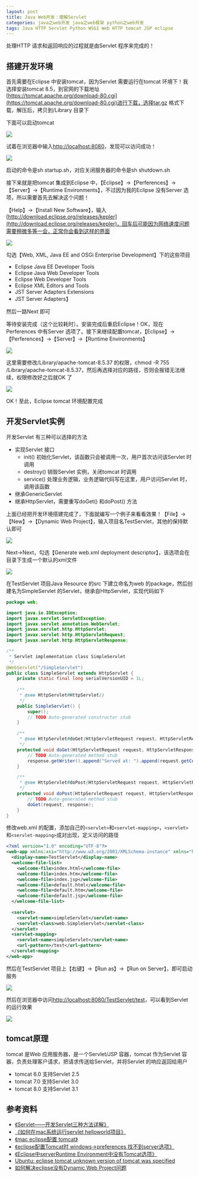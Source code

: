 ```yaml
---
layout: post
title: Java Web开发：理解Servlet
categories: java之web开发 java之web框架 python之web开发
tags: Java HTTP Servlet Python WSGI Web HTTP tomcat JSP eclipse 
---
```


处理HTTP 请求和返回响应的过程就是由Servlet 程序来完成的！

## 搭建开发环境

首先需要在Eclipse 中安装tomcat，因为Servlet 需要运行在tomcat 环境下！我选择安装tomcat 8.5，到官网的下载地址[https://tomcat.apache.org/download-80.cgi](https://tomcat.apache.org/download-80.cgi)进行下载，选择tar.gz 格式下载，解压后，拷贝到/Library 目录下

下面可以启动tomcat

![](../media/image/2019-01-05/01-01.png)

试着在浏览器中输入[http://localhost:8080](http://localhost:8080)，发现可以访问成功！

![](../media/image/2019-01-05/01-02.png)

启动的命令是sh startup.sh，对应关闭服务器的命令是sh shutdown.sh

接下来就是把tomcat 集成到Eclipse 中，【Eclipse】->【Perferences】->【Server】->【Runtime Environments】，不过因为我的Eclipse 没有Server 选项，所以需要首先去解决这个问题！

【Help】->【Install New Software】，输入[http://download.eclipse.org/releases/kepler](http://download.eclipse.org/releases/kepler)，回车后可能因为网络速度问题需要稍微多等一会，正常你会看到这样的界面

![](../media/image/2019-01-05/01-03.png)

勾选【Web, XML, Java EE and OSGi Enterprise Development】下的这些项目

* Eclipse Java EE Developer Tools
* Eclipse Java Web Developer Tools
* Eclipse Web Developer Tools
* Eclipse XML Editors and Tools
* JST Server Adapters Extensions
* JST Server Adapters】

然后一路Next 即可

等待安装完成（这个比较耗时）。安装完成后重启Eclipse！OK，现在Perferences 中有Server 选项了。接下来继续配置tomcat，【Eclipse】->【Perferences】->【Server】->【Runtime Environments】

![](../media/image/2019-01-05/01-04.png)

这里需要修改/Library/apache-tomcat-8.5.37 的权限，chmod -R 755 /Library/apache-tomcat-8.5.37，然后再选择对应的路径，否则会报错无法继续，权限修改好之后就OK 了

![](../media/image/2019-01-05/01-05.png)

OK！至此，Eclipse tomcat 环境配置完成

## 开发Servlet实例

开发Servlet 有三种可以选择的方法

* 实现Servlet 接口
    * init() 初始化Servlet，该函数只会被调用一次，用户首次访问该Servlet 时调用
    * destroy() 销毁Servlet 实例，关闭tomcat 时调用
    * service() 处理业务逻辑，业务逻辑代码写在这里，用户访问Servlet 时，调用该函数
* 继承GenericServlet
* 继承HttpServlet，需要重写doGet() 和doPost() 方法

上面已经把开发环境搭建完成了，下面就编写一个例子来看看效果！【File】->【New】->【Dynamic Web Project】，输入项目名TestServlet，其他的保持默认即可

![](../media/image/2019-01-05/01-06.png)

Next->Next，勾选【Generate web.xml deployment descriptor】，该选项会在目录下生成一个默认的xml文件

![](../media/image/2019-01-05/01-07.png)

在TestServlet 项目Java Resource 的src 下建立命名为web 的package，然后创建名为SimpleServlet 的Servlet，继承自HttpServlet，实现代码如下

```java
package web;

import java.io.IOException;
import javax.servlet.ServletException;
import javax.servlet.annotation.WebServlet;
import javax.servlet.http.HttpServlet;
import javax.servlet.http.HttpServletRequest;
import javax.servlet.http.HttpServletResponse;

/**
 * Servlet implementation class SimpleServlet
 */
@WebServlet("/SimpleServlet")
public class SimpleServlet extends HttpServlet {
    private static final long serialVersionUID = 1L;
       
    /**
     * @see HttpServlet#HttpServlet()
     */
    public SimpleServlet() {
        super();
        // TODO Auto-generated constructor stub
    }

    /**
     * @see HttpServlet#doGet(HttpServletRequest request, HttpServletResponse response)
     */
    protected void doGet(HttpServletRequest request, HttpServletResponse response) throws ServletException, IOException {
        // TODO Auto-generated method stub
        response.getWriter().append("Served at: ").append(request.getContextPath());
    }

    /**
     * @see HttpServlet#doPost(HttpServletRequest request, HttpServletResponse response)
     */
    protected void doPost(HttpServletRequest request, HttpServletResponse response) throws ServletException, IOException {
        // TODO Auto-generated method stub
        doGet(request, response);
    }        
}
```

修改web.xml 的配置，添加自己的`<servlet>`和`<servlet-mapping>`，`<servlet>`和`<servlet-mapping>`成对出现，定义访问的路径

```xml
<?xml version="1.0" encoding="UTF-8"?>
<web-app xmlns:xsi="http://www.w3.org/2001/XMLSchema-instance" xmlns="http://xmlns.jcp.org/xml/ns/javaee" xsi:schemaLocation="http://xmlns.jcp.org/xml/ns/javaee http://xmlns.jcp.org/xml/ns/javaee/web-app_3_1.xsd" id="WebApp_ID" version="3.1">
  <display-name>TestServlet</display-name>
  <welcome-file-list>
    <welcome-file>index.html</welcome-file>
    <welcome-file>index.htm</welcome-file>
    <welcome-file>index.jsp</welcome-file>
    <welcome-file>default.html</welcome-file>
    <welcome-file>default.htm</welcome-file>
    <welcome-file>default.jsp</welcome-file>
  </welcome-file-list>
  
  <servlet>
    <servlet-name>simpleServlet</servlet-name>
    <servlet-class>web.SimpleServlet</servlet-class>
  </servlet>
  <servlet-mapping>
    <servlet-name>simpleServlet</servlet-name>
    <url-pattern>/test</url-pattern>
  </servlet-mapping>
</web-app>
```

然后在TestServlet 项目上【右键】->【Run as】->【Run on Server】，即可启动服务

![](../media/image/2019-01-05/01-08.png)

然后在浏览器中访问[http://localhost:8080/TestServlet/test](http://localhost:8080/TestServlet/test)，可以看到Servlet 的运行效果

![](../media/image/2019-01-05/01-09.png)

## tomcat原理

tomcat 是Web 应用服务器，是一个Servlet/JSP 容器，tomcat 作为Servlet 容器，负责处理客户请求，把请求传送给Servlet，并将Servlet 的响应返回给用户

* tomcat 6.0 支持Servlet 2.5
* tomcat 7.0 支持Servlet 3.0
* tomcat 8.0 支持Servlet 3.1



## 参考资料

* [《Servlet——开发Servlet三种方法详解》](https://blog.csdn.net/w_linux/article/details/79503432)
* [《如何在mac系统运行servlet helloworld项目》](https://www.jianshu.com/p/d23182c477b8)
* [《mac eclipse配置 tomcat》](https://www.cnblogs.com/yk617558302/p/6029163.html)
* [《eclipse配置Tomcat时 windows->preferences 找不到server选项》](https://blog.csdn.net/keebai/article/details/52752870)
* [《Eclipse中serverRuntime Environment中没有Tomcat选项》](https://blog.csdn.net/mmayanshuo/article/details/79461384)
* [Ubuntu: eclipse tomcat unknown version of tomcat was specified](https://blog.csdn.net/wangdachui95345/article/details/52209530)
* [如何解决eclipse没有Dynamic Web Project问题](https://blog.csdn.net/li_k_y/article/details/82712334)
